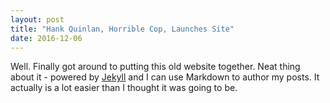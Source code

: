 ```yaml
---
layout: post
title: "Hank Quinlan, Horrible Cop, Launches Site"
date: 2016-12-06
---
```


Well. Finally got around to putting this old website together. Neat thing about it - powered by [Jekyll](http://jekyllrb.com) and I can use Markdown to author my posts. It actually is a lot easier than I thought it was going to be.
